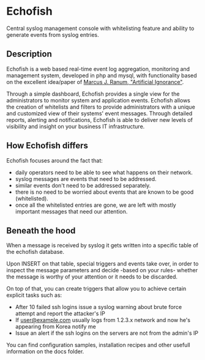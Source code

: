 Echofish
=
Central syslog management console with whitelisting feature and ability to 
generate events from syslog entries.

## Description

Echofish is a web based real-time event log aggregation, monitoring and 
management system, developed in php and mysql, with functionality based on the 
excellent idea/paper of [Marcus J. Ranum, "Artificial Ignorance"](http://www.ranum.com/security/computer_security/papers/ai/). 

Through a simple dashboard, Echofish provides a single view for the 
administrators to monitor system and application events. Echofish allows the 
creation of whitelists and filters to provide administrators with a unique and 
customized view of their systems' event messages. Through detailed reports, 
alerting and notifications, Echofish is able to deliver new levels of 
visibility and insight on your business IT infrastructure.

## How Echofish differs

Echofish focuses around the fact that:

* daily operators need to be able to see what happens on their network.
* syslog messages are events that need to be addressed.
* similar events don't need to be addressed separately.
* there is no need to be worried about events that are known to be good 
  (whitelisted).
* once all the whitelisted entries are gone, we are left with mostly important 
  messages that need our attention.

## Beneath the hood

When a message is received by syslog it gets written into a specific table of 
the echofish database.

Upon INSERT on that table, special triggers and events take over, in order to 
inspect the message parameters and decide -based on your rules- whether the 
message is worthy of your attention or it needs to be discarded.

On top of that, you can create triggers that allow you to achieve certain 
explicit tasks such as:

  * After 10 failed ssh logins issue a syslog warning about brute force 
    attempt and report the attacker's IP
  * If user@example.com usually logs from 1.2.3.x network and now he's 
    appearing from Korea notify me
  * Issue an alert if the ssh logins on the servers are not from the admin's IP


You can find configuration samples, installation recipes and other usefull 
information on the docs folder.
